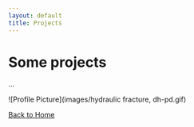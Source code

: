 ```yaml
---
layout: default
title: Projects
---
```


# Some projects

...

![Profile Picture](images/hydraulic fracture, dh-pd.gif)

[Back to Home](index.md)
